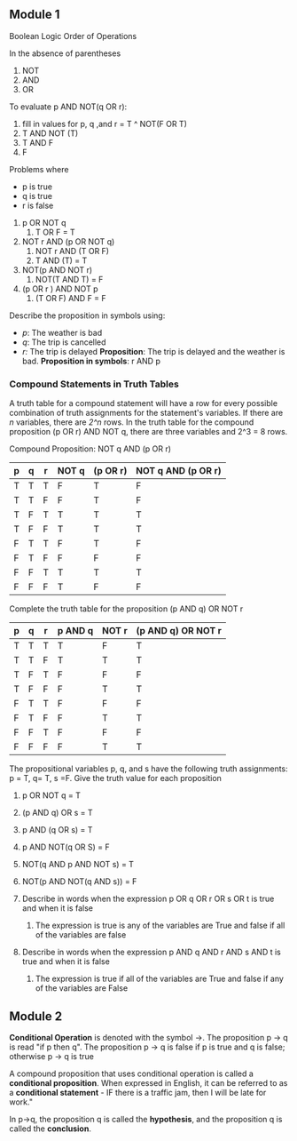 
## Module 1 
Boolean Logic Order of Operations

In the absence of parentheses
1. NOT
2. AND
3. OR

To evaluate p AND NOT(q OR r):
1. fill in values for p, q ,and r =  T ^ NOT(F OR T)
2.  T AND NOT (T)
3. T AND F
4. F

Problems where
- p is true
- q is true
- r is false

1.  p OR NOT q
	1. T OR F = T
2. NOT r AND (p OR NOT q)
	1. NOT r AND (T OR F)
	2. T AND (T) = T
3. NOT(p AND NOT r)
	1. NOT(T AND T) = F
4. (p OR  r ) AND NOT p
	1. (T OR F) AND F =  F


Describe the proposition in symbols using:
- *p*: The weather is bad
- *q*: The trip is cancelled
- *r:* The trip is delayed
**Proposition**: The trip is delayed and the weather is bad.
**Proposition in symbols**: r AND p


### Compound Statements in Truth Tables

A truth table for a compound statement will have a row for every possible combination of truth assignments for the statement's variables. If there are *n* variables, there are *2^n* rows. In the truth table for the compound proposition (p OR r) AND NOT q, there are three variables and 2^3 = 8 rows.

Compound Proposition: NOT q AND (p OR r)

| p   | q   | r   | NOT q | (p OR r) | NOT q AND (p OR r) |
| --- | --- | --- | ----- | -------- | ------------------ |
| T   | T   | T   | F     | T        | F                  |
| T   | T   | F   | F     | T        | F                  |
| T   | F   | T   | T     | T        | T                  |
| T   | F   | F   | T     | T        | T                  |
| F   | T   | T   | F     | T        | F                  |
| F   | T   | F   | F     | F        | F                  |
| F   | F   | T   | T     | T        | T                  |
| F   | F   | F   | T     | F        | F                  |

Complete the truth table for the proposition (p AND q) OR NOT r

| p   | q   | r   | p AND q | NOT r | (p AND q) OR NOT r |
| --- | --- | --- | ------- | ----- | ------------------ |
| T   | T   | T   | T       | F     | T                  |
| T   | T   | F   | T       | T     | T                  |
| T   | F   | T   | F       | F     | F                  |
| T   | F   | F   | F       | T     | T                  |
| F   | T   | T   | F       | F     | F                  |
| F   | T   | F   | F       | T     | T                  |
| F   | F   | T   | F       | F     | F                  |
| F   | F   | F   | F       | T     | T                  |

The propositional variables p, q, and s have the following truth assignments:
p = T, q= T, s =F. Give the truth value for each proposition
1. p OR NOT q = T
2. (p AND q) OR s = T
3. p AND (q OR s) = T
4. p AND NOT(q OR S) = F
5. NOT(q AND p AND NOT s) = T
6. NOT(p AND NOT(q AND s)) = F 

1. Describe in words when the expression p OR q OR r OR s OR t is true and when it is false
	1. The expression is true is any of the variables are True and false if all of the variables are false
2. Describe in words when the expression p AND q AND r AND s AND t is true and when it is false
	1. The expression is true if all of the variables are True and false if any of the variables are False

## Module 2

**Conditional Operation** is denoted with the symbol ->. The proposition p -> q is read "if p then q". The proposition p -> q is false if p is true and q is false; otherwise p -> q is true

A compound proposition that uses conditional operation is called a **conditional proposition**. When expressed in English, it can be referred to as a **conditional statement** - IF there is a traffic jam, then I will be late for work."

In p->q, the proposition q is called the **hypothesis**, and the proposition q is called the **conclusion**.

